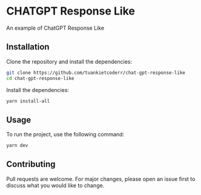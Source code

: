 # CHATGPT Response Like

An example of ChatGPT Response Like

## Installation

Clone the repository and install the dependencies:

```bash
git clone https://github.com/tuankietcoderr/chat-gpt-response-like
cd chat-gpt-response-like
```

Install the dependencies:

```bash
yarn install-all
```

## Usage

To run the project, use the following command:

```bash
yarn dev
```

## Contributing

Pull requests are welcome. For major changes, please open an issue first to discuss what you would like to change.
